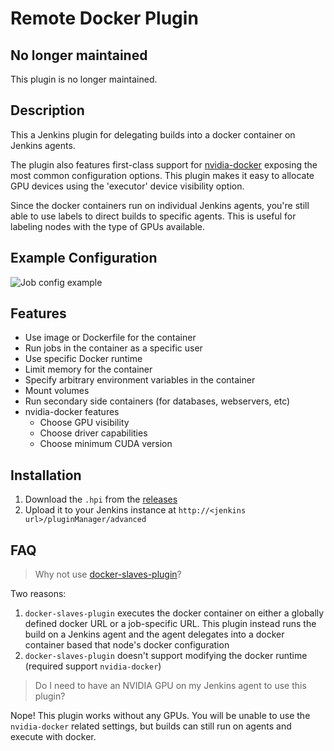 # Remote Docker Plugin

## No longer maintained

This plugin is no longer maintained.

## Description

This a Jenkins plugin for delegating builds into a docker container on Jenkins agents.

The plugin also features first-class support for [nvidia-docker](https://github.com/NVIDIA/nvidia-docker) exposing the most common configuration options. This plugin makes it easy to allocate GPU devices using the 'executor' device visibility option. 

Since the docker containers run on individual Jenkins agents, you're still able to use labels to direct builds to specific agents. This is useful for labeling nodes with the type of GPUs available.

## Example Configuration
![Job config example](./docs/screenshot1.png)

## Features

- Use image or Dockerfile for the container
- Run jobs in the container as a specific user
- Use specific Docker runtime
- Limit memory for the container
- Specify arbitrary environment variables in the container
- Mount volumes
- Run secondary side containers (for databases, webservers, etc) 
- nvidia-docker features
  - Choose GPU visibility
  - Choose driver capabilities
  - Choose minimum CUDA version

## Installation

1. Download the `.hpi` from the [releases](https://github.com/gpuopenanalytics/remote-docker-plugin/releases)
2. Upload it to your Jenkins instance at `http://<jenkins url>/pluginManager/advanced`

## FAQ

> Why not use [docker-slaves-plugin](https://github.com/jenkinsci/docker-slaves-plugin)?

Two reasons:

1. `docker-slaves-plugin` executes the docker container on either a globally defined docker URL or a job-specific URL. This plugin instead runs the build on a Jenkins agent and the agent delegates into a docker container based that node's docker configuration
2. `docker-slaves-plugin` doesn't support modifying the docker runtime (required support `nvidia-docker`)
   
> Do I need to have an NVIDIA GPU on my Jenkins agent to use this plugin?

Nope! This plugin works without any GPUs. You will be unable to use the `nvidia-docker` related settings, but builds can still run on agents and execute with docker.
